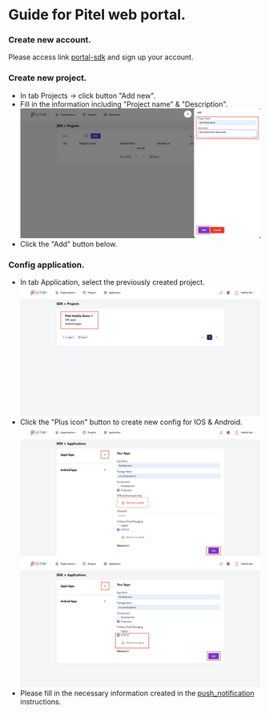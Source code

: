 # Guide for Pitel web portal.

### Create new account.

Please access link [portal-sdk](https://portal-sdk.tel4vn.com/login) and sign up your account.

### Create new project.

- In tab Projects -> click button "Add new".
- Fill in the information including "Project name" & "Description".
  ![new_project](assets/images/new_project.png)
- Click the "Add" button below.

### Config application.

- In tab Application, select the previously created project.
  ![select_app](assets/images/select_app.png)
- Click the "Plus icon" button to create new config for IOS & Android.
  ![config_ios](assets/images/config_ios.png)
  ![config_android](assets/images/config_android.png)
- Please fill in the necessary information created in the [push_notification](https://github.com/anhquangmobile/react-native-pitel-voip/blob/main/docs/PUSH_NOTIF.md) instructions.
